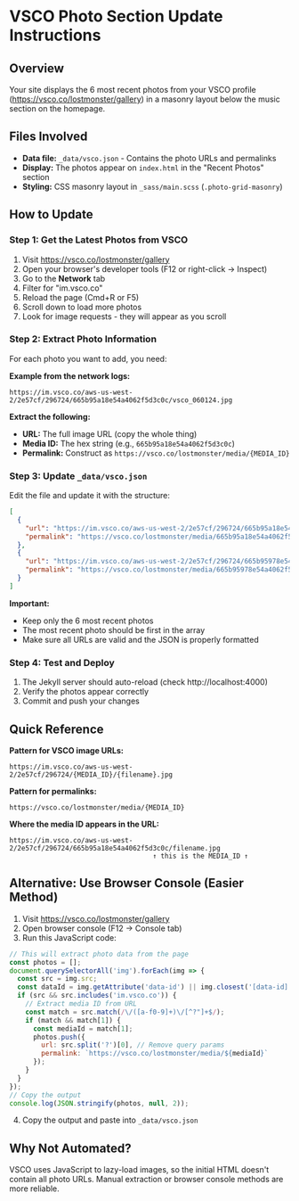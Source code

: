 # VSCO Photo Section Update Instructions

## Overview
Your site displays the 6 most recent photos from your VSCO profile (https://vsco.co/lostmonster/gallery) in a masonry layout below the music section on the homepage.

## Files Involved
- **Data file:** `_data/vsco.json` - Contains the photo URLs and permalinks
- **Display:** The photos appear on `index.html` in the "Recent Photos" section
- **Styling:** CSS masonry layout in `_sass/main.scss` (`.photo-grid-masonry`)

## How to Update

### Step 1: Get the Latest Photos from VSCO
1. Visit https://vsco.co/lostmonster/gallery
2. Open your browser's developer tools (F12 or right-click → Inspect)
3. Go to the **Network** tab
4. Filter for "im.vsco.co" 
5. Reload the page (Cmd+R or F5)
6. Scroll down to load more photos
7. Look for image requests - they will appear as you scroll

### Step 2: Extract Photo Information
For each photo you want to add, you need:

**Example from the network logs:**
```
https://im.vsco.co/aws-us-west-2/2e57cf/296724/665b95a18e54a4062f5d3c0c/vsco_060124.jpg
```

**Extract the following:**
- **URL:** The full image URL (copy the whole thing)
- **Media ID:** The hex string (e.g., `665b95a18e54a4062f5d3c0c`)
- **Permalink:** Construct as `https://vsco.co/lostmonster/media/{MEDIA_ID}`

### Step 3: Update `_data/vsco.json`
Edit the file and update it with the structure:

```json
[
  {
    "url": "https://im.vsco.co/aws-us-west-2/2e57cf/296724/665b95a18e54a4062f5d3c0c/vsco_060124.jpg",
    "permalink": "https://vsco.co/lostmonster/media/665b95a18e54a4062f5d3c0c"
  },
  {
    "url": "https://im.vsco.co/aws-us-west-2/2e57cf/296724/665b95978e54a4062f5d3c0b/vsco_060124.jpg",
    "permalink": "https://vsco.co/lostmonster/media/665b95978e54a4062f5d3c0b"
  }
]
```

**Important:**
- Keep only the 6 most recent photos
- The most recent photo should be first in the array
- Make sure all URLs are valid and the JSON is properly formatted

### Step 4: Test and Deploy
1. The Jekyll server should auto-reload (check http://localhost:4000)
2. Verify the photos appear correctly
3. Commit and push your changes

## Quick Reference

**Pattern for VSCO image URLs:**
```
https://im.vsco.co/aws-us-west-2/2e57cf/296724/{MEDIA_ID}/{filename}.jpg
```

**Pattern for permalinks:**
```
https://vsco.co/lostmonster/media/{MEDIA_ID}
```

**Where the media ID appears in the URL:**
```
https://im.vsco.co/aws-us-west-2/2e57cf/296724/665b95a18e54a4062f5d3c0c/filename.jpg
                                    ↑ this is the MEDIA_ID ↑
```

## Alternative: Use Browser Console (Easier Method)
1. Visit https://vsco.co/lostmonster/gallery
2. Open browser console (F12 → Console tab)
3. Run this JavaScript code:

```javascript
// This will extract photo data from the page
const photos = [];
document.querySelectorAll('img').forEach(img => {
  const src = img.src;
  const dataId = img.getAttribute('data-id') || img.closest('[data-id]')?.getAttribute('data-id');
  if (src && src.includes('im.vsco.co')) {
    // Extract media ID from URL
    const match = src.match(/\/([a-f0-9]+)\/[^?"]+$/);
    if (match && match[1]) {
      const mediaId = match[1];
      photos.push({
        url: src.split('?')[0], // Remove query params
        permalink: `https://vsco.co/lostmonster/media/${mediaId}`
      });
    }
  }
});
// Copy the output
console.log(JSON.stringify(photos, null, 2));
```

4. Copy the output and paste into `_data/vsco.json`

## Why Not Automated?
VSCO uses JavaScript to lazy-load images, so the initial HTML doesn't contain all photo URLs. Manual extraction or browser console methods are more reliable.

